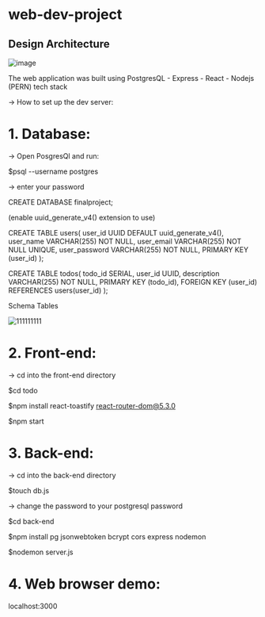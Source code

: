 # web-dev-project

## Design Architecture
![image](https://user-images.githubusercontent.com/72519491/209999997-9bb95267-dde9-4996-978c-afe5ea60fc78.png)


The web application was built using PostgresQL - Express - React - Nodejs (PERN) tech stack

-> How to set up the dev server:

# 1. Database:

-> Open PosgresQl and run:

$psql --username postgres

-> enter your password

CREATE DATABASE finalproject;

(enable uuid_generate_v4() extension to use)

CREATE TABLE users(
  user_id UUID DEFAULT uuid_generate_v4(),
  user_name VARCHAR(255) NOT NULL,
  user_email VARCHAR(255) NOT NULL UNIQUE,
  user_password VARCHAR(255) NOT NULL,
  PRIMARY KEY (user_id)
);

CREATE TABLE todos(
  todo_id SERIAL,
  user_id UUID,
  description VARCHAR(255) NOT NULL,
  PRIMARY KEY (todo_id),
  FOREIGN KEY (user_id) REFERENCES users(user_id)
);

Schema Tables

![111111111](https://user-images.githubusercontent.com/72519491/158517780-a4b2d9a2-6a0e-4825-9438-44cb592bda61.PNG)


# 2. Front-end:
-> cd into the front-end directory

$cd todo

$npm install react-toastify react-router-dom@5.3.0

$npm start


# 3. Back-end:

-> cd into the back-end directory

$touch db.js

-> change the password to your postgresql password

$cd back-end

$npm install pg jsonwebtoken bcrypt cors express nodemon

$nodemon server.js

# 4. Web browser demo:

localhost:3000

